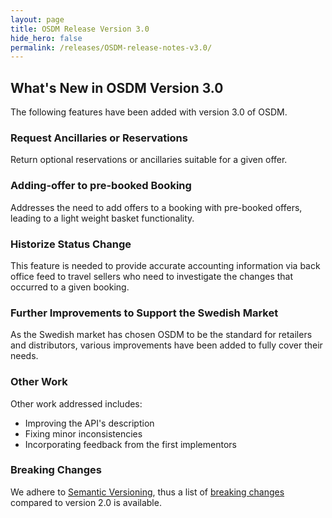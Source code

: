 ```yaml
---
layout: page
title: OSDM Release Version 3.0
hide_hero: false
permalink: /releases/OSDM-release-notes-v3.0/
---
```


## What's New in OSDM Version 3.0

The following features have been added with version 3.0 of OSDM.

### Request Ancillaries or Reservations

Return optional reservations or ancillaries suitable for a given offer.

### Adding-offer to pre-booked Booking

Addresses the need to add offers to a booking with pre-booked offers, leading to
a light weight basket functionality.

### Historize Status Change

This feature is needed to provide accurate accounting information via back
office feed to travel sellers who need to investigate the changes that occurred
to a given booking.

### Further Improvements to Support the Swedish Market

As the Swedish market has chosen OSDM to be the standard for retailers and
distributors, various improvements have been added to fully cover their needs.

### Other Work

Other work addressed includes:

- Improving the API's description
- Fixing minor inconsistencies
- Incorporating feedback from the first implementors

### Breaking Changes

We adhere to [Semantic Versioning](https://semver.org/), thus a list of
[breaking changes](https://github.com/UnionInternationalCheminsdeFer/OSDM/blob/master/specification/v3.0/BreakingChanges.md)
compared to version 2.0 is available.
